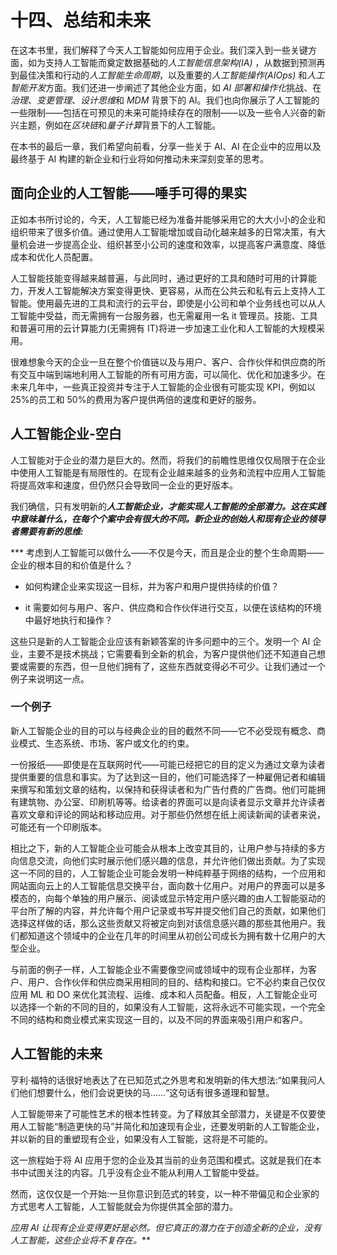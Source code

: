 # 十四、总结和未来

在这本书里，我们解释了今天人工智能如何应用于企业。我们深入到一些关键方面，如为支持人工智能而奠定数据基础的*人工智能信息架构(IA)* ，从数据到预测再到最佳决策和行动的*人工智能生命周期*，以及重要的*人工智能操作(AIOps)* 和*人工智能开发*方面。我们还进一步阐述了其他企业方面，如 *AI 部署和操作化*挑战、在*治理*、*变更管理*、*设计思维*和 *MDM* 背景下的 AI。我们也向你展示了人工智能的一些限制——包括在可预见的未来可能持续存在的限制——以及一些令人兴奋的新兴主题，例如在*区块链*和*量子计算*背景下的人工智能。

在本书的最后一章，我们希望向前看，分享一些关于 AI、AI 在企业中的应用以及最终基于 AI 构建的新企业和行业将如何推动未来深刻变革的思考。

## 面向企业的人工智能——唾手可得的果实

正如本书所讨论的，今天，人工智能已经为准备并能够采用它的大大小小的企业和组织带来了很多价值。通过使用人工智能增加或自动化越来越多的日常决策，有大量机会进一步提高企业、组织甚至小公司的速度和效率，以提高客户满意度、降低成本和优化人员配置。

人工智能技能变得越来越普遍，与此同时，通过更好的工具和随时可用的计算能力，开发人工智能解决方案变得更快、更容易，从而在公共云和私有云上支持人工智能。使用最先进的工具和流行的云平台，即使是小公司和单个业务线也可以从人工智能中受益，而无需拥有一台服务器，也无需雇用一名 it 管理员。技能、工具和普遍可用的云计算能力(无需拥有 IT)将进一步加速工业化和人工智能的大规模采用。

很难想象今天的企业一旦在整个价值链以及与用户、客户、合作伙伴和供应商的所有交互中端到端地利用人工智能的所有可用方面，可以简化、优化和加速多少。在未来几年中，一些真正投资并专注于人工智能的企业很有可能实现 KPI，例如以 25%的员工和 50%的费用为客户提供两倍的速度和更好的服务。

## 人工智能企业-空白

人工智能对于企业的潜力是巨大的。然而，将我们的前瞻性思维仅仅局限于在企业中使用人工智能是有局限性的。在现有企业越来越多的业务和流程中应用人工智能将提高效率和速度，但仍然只会导致同一企业的更好版本。

我们确信，只有发明新的***人工智能企业，才能实现人工智能的全部潜力。这在实践中意味着什么，在每个个案中会有很大的不同。新企业的创始人和现有企业的领导者需要有新的思维:***

 ***   考虑到人工智能可以做什么——不仅是今天，而且是企业的整个生命周期——企业的根本目的和价值是什么？

*   如何构建企业来实现这一目标，并为客户和用户提供持续的价值？

*   it 需要如何与用户、客户、供应商和合作伙伴进行交互，以便在该结构的环境中最好地执行和操作？

这些只是新的人工智能企业应该有新颖答案的许多问题中的三个。发明一个 AI 企业，主要不是技术挑战；它需要看到全新的机会，为客户提供他们还不知道自己想要或需要的东西，但一旦他们拥有了，这些东西就变得必不可少。让我们通过一个例子来说明这一点。

### 一个例子

新人工智能企业的目的可以与经典企业的目的截然不同——它不必受现有概念、商业模式、生态系统、市场、客户或文化的约束。

一份报纸——即使是在互联网时代——可能已经把它的目的定义为通过文章为读者提供重要的信息和事实。为了达到这一目的，他们可能选择了一种雇佣记者和编辑来撰写和策划文章的结构，以保持和获得读者和为广告付费的广告商。他们可能拥有建筑物、办公室、印刷机等等。给读者的界面可以是向读者显示文章并允许读者喜欢文章和评论的网站和移动应用。对于那些仍然想在纸上阅读新闻的读者来说，可能还有一个印刷版本。

相比之下，新的人工智能企业可能会从根本上改变其目的，让用户参与持续的多方向信息交流，向他们实时展示他们感兴趣的信息，并允许他们做出贡献。为了实现这一不同的目的，人工智能企业可能会发明一种纯粹基于网络的结构，一个应用和网站面向云上的人工智能信息交换平台，面向数十亿用户。对用户的界面可以是多模态的，向每个单独的用户展示、阅读或显示特定用户感兴趣的由人工智能驱动的平台所了解的内容，并允许每个用户记录或书写并提交他们自己的贡献，如果他们选择这样做的话，那么这些贡献又将被定向到对该信息感兴趣的那些其他用户。我们都知道这个领域中的企业在几年的时间里从初创公司成长为拥有数十亿用户的大型企业。

与前面的例子一样，人工智能企业不需要像空间或领域中的现有企业那样，为客户、用户、合作伙伴和供应商采用相同的目的、结构和接口。它不必约束自己仅仅应用 ML 和 DO 来优化其流程、运维、成本和人员配备。相反，人工智能企业可以选择一个新的不同的目的，如果没有人工智能，这将永远不可能实现，一个完全不同的结构和商业模式来实现这一目的，以及不同的界面来吸引用户和客户。

## 人工智能的未来

亨利·福特的话很好地表达了在已知范式之外思考和发明新的伟大想法:“如果我问人们他们想要什么，他们会说更快的马……“这句话有很多道理和智慧。

人工智能带来了可能性艺术的根本性转变。为了释放其全部潜力，关键是不仅要使用人工智能“制造更快的马”并简化和加速现有企业，还要发明新的人工智能企业，并以新的目的重塑现有企业，如果没有人工智能，这将是不可能的。

这一旅程始于将 AI 应用于您的企业及其当前的业务范围和模式。这就是我们在本书中试图关注的内容。几乎没有企业不能从利用人工智能中受益。

然而，这仅仅是一个开始:一旦你意识到范式的转变，以一种不带偏见和企业家的方式思考人工智能，人工智能就会为你提供其全部的潜力。

*应用 AI 让现有企业变得更好是必然。但它真正的潜力在于创造全新的企业，没有人工智能，这些企业将不复存在。***